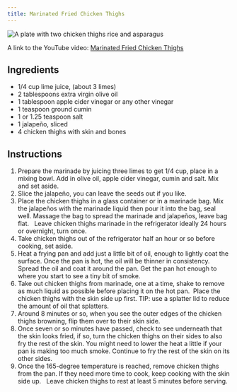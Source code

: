 ```yaml
---
title: Marinated Fried Chicken Thighs
---
```


![A plate with two chicken thighs rice and asparagus](../../images/Marinated-Chicken-Thighs.jpg)

A link to the YouTube video: [Marinated Fried Chicken Thighs](https://youtu.be/SsXmbDArnxY)


## Ingredients 

* 1/4 cup lime juice, (about 3 limes)
* 2 tablespoons extra virgin olive oil
* 1 tablespoon apple cider vinegar or any other vinegar
* 1 teaspoon ground cumin
* 1 or 1.25 teaspoon salt 
* 1 jalapeño, sliced
* 4 chicken thighs with skin and bones 


## Instructions 

1. Prepare the marinade by juicing three limes to get 1/4 cup, place in a mixing bowl. Add in olive oil, apple cider vinegar, cumin and salt. Mix and set aside.
 
2. Slice the jalapeño, you can leave the seeds out if you like.
 
3. Place the chicken thighs in a glass container or in a marinade bag.
Mix the jalapeños with the marinade liquid then pour it into the bag, seal well. Massage the bag to spread the marinade and jalapeños, leave bag flat. 
 
Leave chicken thighs marinade in the refrigerator ideally 24 hours or overnight, turn once. 
 
4. Take chicken thighs out of the refrigerator half an hour or so before cooking, set aside.
 
5. Heat a frying pan and add just a little bit of oil, enough to lightly coat the surface. Once the pan is hot, the oil will be thinner in consistency. Spread the oil and coat it around the pan. 
Get the pan hot enough to where you start to see a tiny bit of smoke.
 
6. Take out chicken thighs from marinade, one at a time, shake to remove as much liquid as possible before placing it on the hot pan.  Place the chicken thighs with the skin side up first.
TIP: use a splatter lid to reduce the amount of oil that splatters.
 
7. Around 8 minutes or so, when you see the outer edges of the chicken thighs browning, flip them over to their skin side.
 
8. Once seven or so minutes have passed, check to see underneath that the skin looks fried, if so, turn the chicken thighs on their sides to also fry the rest of the skin. You might need to lower the heat a little if your pan is making too much smoke. Continue to fry the rest of the skin on its other sides.
 
9. Once the 165-degree temperature is reached, remove chicken thighs from the pan. If they need more time to cook, keep cooking with the skin side up.
 
Leave chicken thighs to rest at least 5 minutes before serving.

